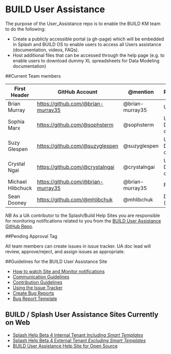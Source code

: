 # BUILD User Assistance
The purpose of the User_Assistance repo is to enable the BUILD KM team to do the following: 

+ Create a publicly accessible portal (a gh-page) which will be embedded in Splash and BUILD OS to enable users to access all Users assistance (documentation, videos, FAQs).
+ Host additional files that can be accessed through the help page (e.g. to enable users to download dummy XL spreadsheets for Data Modeling documentation)

##Current Team members


| First Header  | GitHub Account |@mention  |Role/Speciality |
| ------------- | ------------- |------------- | ------------- |
| Brian Murray  | https://github.com/@brian-murray35  | @brian-murray35  | UA doc lead  |
| Sophia Marx  | https://github.com/@sophsterm  | @sophsterm  | UA Video and Documentation content|
| Suzy Glespen | https://github.com/@suzyglespen  | @suzyglespen  | UA Video and Documentation content  |
| Crystal Ngai  | https://github.com/@crystalngai  | @crystalngai   | UA Video and Documentation content  |
| Michael Hlibchuck  | https://github.com/@brian-murray35  | @brian-murray35  | Flex Pub lead  |
| Sean Dooney  | https://github.com/@mhlibchuk  | @mhlibchuk   | Developer (intern)  |

*NB* As a UA contributor to the Splash/Build Help Sites you are responsible for monitoring notifications related to you from the [BUILD User Assistance GitHub Repo](https://github.com/SAP/BUILD_User_Assistance).

##Pending Approval Tag

All team members can create issues in issue tracker. UA doc lead will review, approve/reject, and assign issues as appropriate.


##Guidelines for the BUILD User Assistance Site
+ [How to watch Site and Monitor notifications](https://github.com/SAP/BUILD_User_Assistance/wiki/Watch-Site-and-Monitor-Nofications)
+ [Communication Guidelines](https://github.com/SAP/BUILD_User_Assistance/wiki/Communication-Guidelines)
+ [Contribution Guidelines](https://github.com/SAP/BUILD_User_Assistance/wiki/Contribution-Guidelines)
+ [Using the Issue Tracker](https://github.com/SAP/BUILD_User_Assistance/wiki/Using-the-Issue-Tracker)
+ [Create Bug Reports](https://github.com/SAP/BUILD_User_Assistance/wiki/Create-Bug-Reports)
+ [Bug Report Template](https://github.com/SAP/BUILD_User_Assistance/wiki/Bug-Report-Template)

## BUILD / Splash User Assistance Sites Currently on Web
+ [Splash Help Beta 4 Internal Tenant *Including Smart Templates*](http://sap.github.io/BUILD_User_Assistance/Splash/index.html)
+ [Splash Help Beta 4 External Tenant *Excluding Smart Templates*](http://sap.github.io/BUILD_User_Assistance/Splash/external/index.html)
+ [BUILD User Assistance Help Site for Open Source](http://sap.github.io/BUILD_User_Assistance/)



